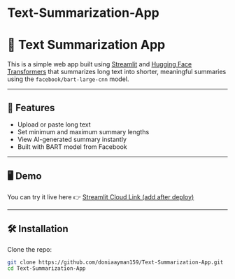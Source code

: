 # Text-Summarization-App
# 📄 Text Summarization App

This is a simple web app built using [Streamlit](w) and [Hugging Face Transformers](w) that summarizes long text into shorter, meaningful summaries using the `facebook/bart-large-cnn` model.

---

## 🚀 Features

- Upload or paste long text
- Set minimum and maximum summary lengths
- View AI-generated summary instantly
- Built with BART model from Facebook

---

## 🖥️ Demo

You can try it live here 👉 [Streamlit Cloud Link (add after deploy)]()

---

## 🛠️ Installation

Clone the repo:

```bash
git clone https://github.com/doniaayman159/Text-Summarization-App.git
cd Text-Summarization-App
